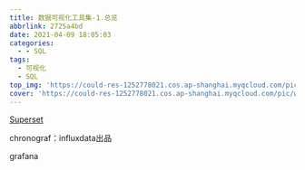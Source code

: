 ```yaml
---
title: 数据可视化工具集-1.总览
abbrlink: 2725a4bd
date: 2021-04-09 18:05:03
categories:
  - - SQL
tags:
  - 可视化
  - SQL
top_img: 'https://could-res-1252778021.cos.ap-shanghai.myqcloud.com/pic/wallpaper/1618218831023.jpg'
cover: 'https://could-res-1252778021.cos.ap-shanghai.myqcloud.com/pic/wallpaper/1618218831023.jpg'
---
```








[Superset](https://superset.apache.org/)

chronograf：influxdata出品

grafana